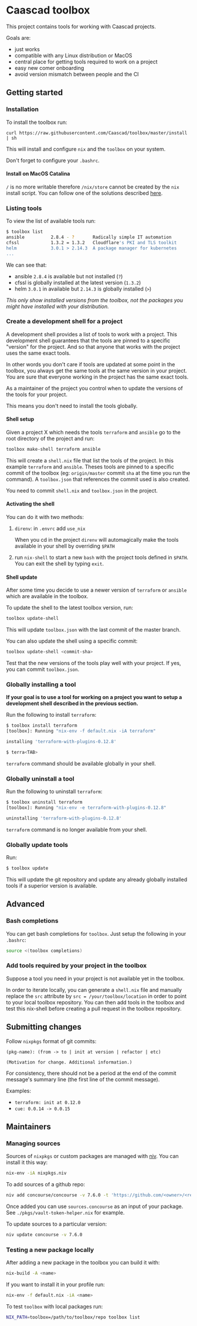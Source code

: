 # Caascad toolbox

This project contains tools for working with Caascad projects.

Goals are:

  * just works
  * compatible with any Linux distribution or MacOS
  * central place for getting tools required to work on a project
  * easy new comer onboarding
  * avoid version mismatch between people and the CI

## Getting started

### Installation

To install the toolbox run:

```
curl https://raw.githubusercontent.com/Caascad/toolbox/master/install | sh
```

This will install and configure `nix` and the `toolbox` on your system.

Don't forget to configure your `.bashrc`.

#### Install on MacOS Catalina

`/` is no more writable therefore `/nix/store` cannot be created by the
`nix` install script. You can follow one of the solutions described
[here](https://github.com/NixOS/nix/issues/2925#issuecomment-604501661).

### Listing tools

To view the list of available tools run:

```bash
$ toolbox list
ansible          2.8.4 - ?       Radically simple IT automation
cfssl            1.3.2 = 1.3.2   Cloudflare's PKI and TLS toolkit
helm             3.0.1 > 2.14.3  A package manager for kubernetes
...
```

We can see that:

 * ansible `2.8.4` is available but not installed (`?`)
 * cfssl is globally installed at the latest version (`1.3.2`)
 * helm `3.0.1` in available but `2.14.3` is globally installed (`>`)

_This only show installed versions from the toolbox, not the packages
you might have installed with your distribution._

### Create a development shell for a project

A development shell provides a list of tools to work with a project.
This development shell guarantees that the tools are pinned to a specific
"version" for the project. And so that anyone that works with the project
uses the same exact tools.

In other words you don't care if tools are updated at some point in the
toolbox, you always get the same tools at the same version in your project.
You are sure that everyone working in the project has the same exact tools.

As a maintainer of the project you control when to update the versions of
the tools for your project.

This means you don't need to install the tools globally.

#### Shell setup

Given a project X which needs the tools `terraform` and `ansible` go to the
root directory of the project and run:

```sh
toolbox make-shell terraform ansible
```

This will create a `shell.nix` file that list the tools of the project.
In this example `terraform` and `ansible`. Theses tools are pinned to a
specific commit of the toolbox (eg: `origin/master` commit `sha` at the time you run
the command). A `toolbox.json` that references the commit used is also created.

You need to commit `shell.nix` and `toolbox.json` in the project.

#### Activating the shell

You can do it with two methods:

1. `direnv`: in `.envrc` add `use_nix`

   When you cd in the project `direnv` will automagically make the tools
   available in your shell by overriding `$PATH`

1. run `nix-shell` to start a new `bash` with the project tools defined in
   `$PATH`. You can exit the shell by typing `exit`.

#### Shell update

After some time you decide to use a newer version of `terraform` or
`ansible` which are available in the toolbox.

To update the shell to the latest toolbox version, run:

```sh
toolbox update-shell
```

This will update `toolbox.json` with the last commit of the master branch.

You can also update the shell using a specific commit:

```sh
toolbox update-shell <commit-sha>
```

Test that the new versions of the tools play well with your project. If yes,
you can commit `toolbox.json`.

### Globally installing a tool

**If your goal is to use a tool for working on a project you want to setup a
development shell described in the previous section.**

Run the following to install `terraform`:

```bash
$ toolbox install terraform
[toolbox]: Running "nix-env -f default.nix -iA terraform"

installing 'terraform-with-plugins-0.12.8'

$ terra<TAB>
```

`terraform` command should be available globally in your shell.

### Globally uninstall a tool

Run the following to uninstall `terraform`:

```bash
$ toolbox uninstall terraform
[toolbox]: Running "nix-env -e terraform-with-plugins-0.12.8"

uninstalling 'terraform-with-plugins-0.12.8'
```

`terraform` command is no longer available from your shell.

### Globally update tools

Run:

```sh
$ toolbox update
```

This will update the git repository and update any already globally
installed tools if a superior version is available.

## Advanced

### Bash completions

You can get bash completions for `toolbox`. Just setup the following
in your `.bashrc`:

```bash
source <(toolbox completions)
```

### Add tools required by your project in the toolbox

Suppose a tool you need in your project is not available yet in the
toolbox.

In order to iterate locally, you can generate a `shell.nix` file and
manually replace the `src` attribute by `src = /your/toolbox/location`
in order to point to your local toolbox repository. You can then add
tools in the toolbox and test this nix-shell before creating a pull
request in the toolbox repository.

## Submitting changes

Follow `nixpkgs` format of git commits:

```
(pkg-name): (from -> to | init at version | refactor | etc)

(Motivation for change. Additional information.)
```

For consistency, there should not be a period at the end of the commit
message's summary line (the first line of the commit message).

Examples:

* `terraform: init at 0.12.0`
* `cue: 0.0.14 -> 0.0.15`

## Maintainers

### Managing sources

Sources of `nixpkgs` or custom packages are managed with [niv](https://github.com/nmattia/niv). You can install it this way:
```sh
nix-env -iA nixpkgs.niv
```

To add sources of a github repo:

```sh
niv add concourse/concourse -v 7.6.0 -t 'https://github.com/<owner>/<repo>/archive/v<version>.tar.gz'
```

Once added you can use `sources.concourse` as an input of your package.
See `./pkgs/vault-token-helper.nix` for example.

To update sources to a particular version:

```sh
niv update concourse -v 7.6.0
```

### Testing a new package locally

After adding a new package in the toolbox you can build it with:

```sh
nix-build -A <name>
```

If you want to install it in your profile run:

```sh
nix-env -f default.nix -iA <name>
```

To test `toolbox` with local packages run:

```sh
NIX_PATH=toolbox=/path/to/toolbox/repo toolbox list
```
